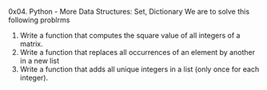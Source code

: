 0x04. Python - More Data Structures: Set, Dictionary
 We are to solve this following problrms

1. Write a function that computes the square value of all integers of a matrix.
2. Write a function that replaces all occurrences of an element by another in a new list
3. Write a function that adds all unique integers in a list (only once for each integer).
